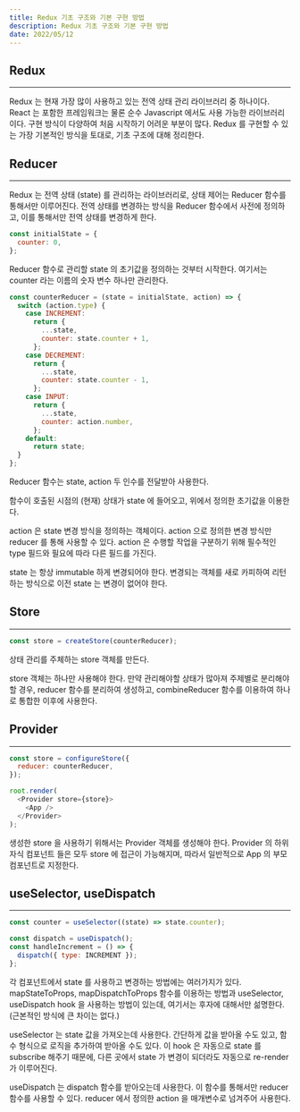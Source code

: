 ```yaml
---
title: Redux 기초 구조와 기본 구현 방법
description: Redux 기초 구조와 기본 구현 방법
date: 2022/05/12
---
```


## Redux

---

Redux 는 현재 가장 많이 사용하고 있는 전역 상태 관리 라이브러리 중 하나이다. React 는 포함한 프레임워크는 물론 순수 Javascript 에서도 사용 가능한 라이브러리이다.
구현 방식이 다양하여 처음 시작하기 어려운 부분이 많다. Redux 를 구현할 수 있는 가장 기본적인 방식을 토대로, 기초 구조에 대해 정리한다.

## Reducer

---

Redux 는 전역 상태 (state) 를 관리하는 라이브러리로, 상태 제어는 Reducer 함수를 통해서만 이루어진다. 전역 상태를 변경하는 방식을 Reducer 함수에서 사전에 정의하고, 이를 통해서만 전역 상태를 변경하게 한다.

```js
const initialState = {
  counter: 0,
};
```

Reducer 함수로 관리할 state 의 초기값을 정의하는 것부터 시작한다. 여기서는 counter 라는 이름의 숫자 변수 하나만 관리한다.

```js
const counterReducer = (state = initialState, action) => {
  switch (action.type) {
    case INCREMENT:
      return {
        ...state,
        counter: state.counter + 1,
      };
    case DECREMENT:
      return {
        ...state,
        counter: state.counter - 1,
      };
    case INPUT:
      return {
        ...state,
        counter: action.number,
      };
    default:
      return state;
  }
};
```

Reducer 함수는 state, action 두 인수를 전달받아 사용한다.

함수이 호출된 시점의 (현재) 상태가 state 에 들어오고, 위에서 정의한 초기값을 이용한다.

action 은 state 변경 방식을 정의하는 객체이다. action 으로 정의한 변경 방식만 reducer 를 통해 사용할 수 있다. action 은 수행할 작업을 구분하기 위해 필수적인 type 필드와 필요에 따라 다른 필드를 가진다.

state 는 항상 immutable 하게 변경되어야 한다. 변경되는 객체를 새로 카피하여 리턴하는 방식으로 이전 state 는 변경이 없어야 한다.

## Store

---

```js
const store = createStore(counterReducer);
```

상태 관리를 주체하는 store 객체를 만든다.

store 객체는 하나만 사용해야 한다. 만약 관리해야할 상태가 많아져 주제별로 분리해야 할 경우, reducer 함수를 분리하여 생성하고, combineReducer 함수를 이용하여 하나로 통합한 이후에 사용한다.

## Provider

---

```js
const store = configureStore({
  reducer: counterReducer,
});

root.render(
  <Provider store={store}>
    <App />
  </Provider>
);
```

생성한 store 을 사용하기 위해서는 Provider 객체를 생성해야 한다. Provider 의 하위 자식 컴포넌트 들은 모두 store 에 접근이 가능해지며, 따라서 일반적으로 App 의 부모 컴포넌트로 지정한다.

## useSelector, useDispatch

---

```js
const counter = useSelector((state) => state.counter);
```

```js
const dispatch = useDispatch();
const handleIncrement = () => {
  dispatch({ type: INCREMENT });
};
```

각 컴포넌트에서 state 를 사용하고 변경하는 방법에는 여러가지가 있다.
mapStateToProps, mapDispatchToProps 함수를 이용하는 방법과 useSelector, useDispatch hook 을 사용하는 방법이 있는데, 여기서는 후자에 대해서만 섦명한다. (근본적인 방식에 큰 차이는 없다.)

useSelector 는 state 값을 가져오는데 사용한다. 간단하게 값을 받아올 수도 있고, 함수 형식으로 로직을 추가하여 받아올 수도 있다. 이 hook 은 자동으로 state 를 subscribe 해주기 때문에, 다른 곳에서 state 가 변경이 되더라도 자동으로 re-render 가 이루어진다.

useDispatch 는 dispatch 함수를 받아오는데 사용한다. 이 함수를 통해서만 reducer 함수를 사용할 수 있다. reducer 에서 정의한 action 을 매개변수로 넘겨주어 사용한다.
